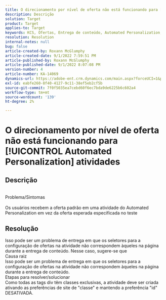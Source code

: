 ```yaml
---
title: O direcionamento por nível de oferta não está funcionando para [!UICONTROL Automated Personalization] atividades
description: Descrição
solution: Target
product: Target
applies-to: Target
keywords: KCS, Ofertas, Entrega de conteúdo, Automated Personalization, Target
resolution: Resolution
internal-notes: null
bug: false
article-created-by: Roxann McGlumphy
article-created-date: 9/1/2022 7:59:51 PM
article-published-by: Roxann McGlumphy
article-published-date: 9/1/2022 8:07:08 PM
version-number: 4
article-number: KA-14069
dynamics-url: https://adobe-ent.crm.dynamics.com/main.aspx?forceUCI=1&pagetype=entityrecord&etn=knowledgearticle&id=9cd741a0-302a-ed11-9db1-002248086a27
exl-id: eabfe260-8f40-4127-9c11-38ef5eb2cf5b
source-git-commit: 7f0f5035ea7cebd60f6ec7bda9de6225b6c602a4
workflow-type: tm+mt
source-wordcount: '139'
ht-degree: 2%

---
```


# O direcionamento por nível de oferta não está funcionando para [!UICONTROL Automated Personalization] atividades

## Descrição

<br>Problema/Sintomas<br><br>
Os usuários recebem a oferta padrão em uma atividade do Automated Personalization em vez da oferta esperada especificada no teste


## Resolução


Isso pode ser um problema de entrega em que os seletores para a configuração de ofertas na atividade não correspondem àqueles na página durante a entrega de conteúdo. Nesse caso, sugere-se que
<br>Causa raiz<br>
Isso pode ser um problema de entrega em que os seletores para a configuração de ofertas na atividade não correspondem àqueles na página durante a entrega de conteúdo.
<br>Etapas para resolver/solucionar<br>
Como todas as tags div têm classes exclusivas, a atividade deve ser criada ativando as preferências de site de &quot;classe&quot; e mantendo a preferência &quot;id&quot; DESATIVADA.
